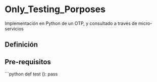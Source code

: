 # Only_Testing_Porposes
Implementación en Python de un OTP, y consultado a través de micro-servicios


## Definición


## Pre-requisitos


´´´python
def test ():
pass
```

